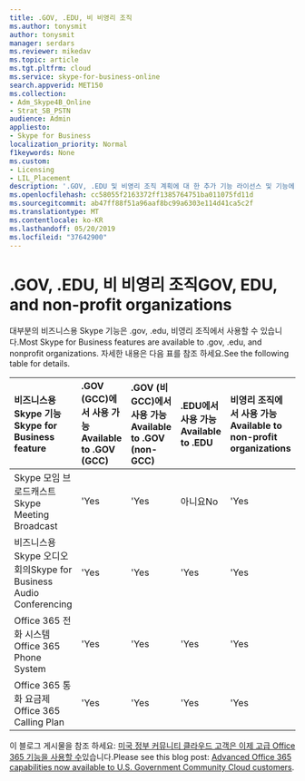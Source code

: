 ```yaml
---
title: .GOV, .EDU, 비 비영리 조직
ms.author: tonysmit
author: tonysmit
manager: serdars
ms.reviewer: mikedav
ms.topic: article
ms.tgt.pltfrm: cloud
ms.service: skype-for-business-online
search.appverid: MET150
ms.collection:
- Adm_Skype4B_Online
- Strat_SB_PSTN
audience: Admin
appliesto:
- Skype for Business
localization_priority: Normal
f1keywords: None
ms.custom:
- Licensing
- LIL_Placement
description: '.GOV, .EDU 및 비영리 조직 계획에 대 한 추가 기능 라이선스 및 기능에 대해 알아보세요. '
ms.openlocfilehash: cc58055f2163372ff1385764751ba011075fd11d
ms.sourcegitcommit: ab47ff88f51a96aaf8bc99a6303e114d41ca5c2f
ms.translationtype: MT
ms.contentlocale: ko-KR
ms.lasthandoff: 05/20/2019
ms.locfileid: "37642900"
---
```

# <a name="gov-edu-and-non-profit-organizations"></a><span data-ttu-id="4c4e2-103">.GOV, .EDU, 비 비영리 조직</span><span class="sxs-lookup"><span data-stu-id="4c4e2-103">GOV, EDU, and non-profit organizations</span></span>

<span data-ttu-id="4c4e2-104">대부분의 비즈니스용 Skype 기능은 .gov, .edu, 비영리 조직에서 사용할 수 있습니다.</span><span class="sxs-lookup"><span data-stu-id="4c4e2-104">Most Skype for Business features are available to .gov, .edu, and nonprofit organizations.</span></span> <span data-ttu-id="4c4e2-105">자세한 내용은 다음 표를 참조 하세요.</span><span class="sxs-lookup"><span data-stu-id="4c4e2-105">See the following table for details.</span></span>

|<span data-ttu-id="4c4e2-106">**비즈니스용 Skype 기능**</span><span class="sxs-lookup"><span data-stu-id="4c4e2-106">**Skype for Business feature**</span></span>|<span data-ttu-id="4c4e2-107">**.GOV (GCC)에서 사용 가능**</span><span class="sxs-lookup"><span data-stu-id="4c4e2-107">**Available to .GOV (GCC)**</span></span>|<span data-ttu-id="4c4e2-108">**.GOV (비 GCC)에서 사용 가능**</span><span class="sxs-lookup"><span data-stu-id="4c4e2-108">**Available to .GOV (non-GCC)**</span></span>|<span data-ttu-id="4c4e2-109">**.EDU에서 사용 가능**</span><span class="sxs-lookup"><span data-stu-id="4c4e2-109">**Available to .EDU**</span></span>|<span data-ttu-id="4c4e2-110">**비영리 조직에서 사용 가능**</span><span class="sxs-lookup"><span data-stu-id="4c4e2-110">**Available to non-profit organizations**</span></span>|
|:-----|:-----|:-----|:-----|:-----|
|<span data-ttu-id="4c4e2-111">Skype 모임 브로드캐스트</span><span class="sxs-lookup"><span data-stu-id="4c4e2-111">Skype Meeting Broadcast</span></span>  <br/> |<span data-ttu-id="4c4e2-112">'</span><span class="sxs-lookup"><span data-stu-id="4c4e2-112">Yes</span></span>  <br/> |<span data-ttu-id="4c4e2-113">'</span><span class="sxs-lookup"><span data-stu-id="4c4e2-113">Yes</span></span>  <br/> |<span data-ttu-id="4c4e2-114">아니요</span><span class="sxs-lookup"><span data-stu-id="4c4e2-114">No</span></span>  <br/> |<span data-ttu-id="4c4e2-115">'</span><span class="sxs-lookup"><span data-stu-id="4c4e2-115">Yes</span></span>  <br/> |
|<span data-ttu-id="4c4e2-116">비즈니스용 Skype 오디오 회의</span><span class="sxs-lookup"><span data-stu-id="4c4e2-116">Skype for Business Audio Conferencing</span></span>  <br/> |<span data-ttu-id="4c4e2-117">'</span><span class="sxs-lookup"><span data-stu-id="4c4e2-117">Yes</span></span>  <br/> |<span data-ttu-id="4c4e2-118">'</span><span class="sxs-lookup"><span data-stu-id="4c4e2-118">Yes</span></span>  <br/> |<span data-ttu-id="4c4e2-119">'</span><span class="sxs-lookup"><span data-stu-id="4c4e2-119">Yes</span></span>  <br/> |<span data-ttu-id="4c4e2-120">'</span><span class="sxs-lookup"><span data-stu-id="4c4e2-120">Yes</span></span>  <br/> |
|<span data-ttu-id="4c4e2-121">Office 365 전화 시스템</span><span class="sxs-lookup"><span data-stu-id="4c4e2-121">Office 365 Phone System</span></span>  <br/> |<span data-ttu-id="4c4e2-122">'</span><span class="sxs-lookup"><span data-stu-id="4c4e2-122">Yes</span></span>  <br/> |<span data-ttu-id="4c4e2-123">'</span><span class="sxs-lookup"><span data-stu-id="4c4e2-123">Yes</span></span>  <br/> |<span data-ttu-id="4c4e2-124">'</span><span class="sxs-lookup"><span data-stu-id="4c4e2-124">Yes</span></span>  <br/> |<span data-ttu-id="4c4e2-125">'</span><span class="sxs-lookup"><span data-stu-id="4c4e2-125">Yes</span></span>  <br/> |
|<span data-ttu-id="4c4e2-126">Office 365 통화 요금제</span><span class="sxs-lookup"><span data-stu-id="4c4e2-126">Office 365 Calling Plan</span></span>  <br/> |<span data-ttu-id="4c4e2-127">'</span><span class="sxs-lookup"><span data-stu-id="4c4e2-127">Yes</span></span>  <br/> |<span data-ttu-id="4c4e2-128">'</span><span class="sxs-lookup"><span data-stu-id="4c4e2-128">Yes</span></span>  <br/> |<span data-ttu-id="4c4e2-129">'</span><span class="sxs-lookup"><span data-stu-id="4c4e2-129">Yes</span></span>  <br/> |<span data-ttu-id="4c4e2-130">'</span><span class="sxs-lookup"><span data-stu-id="4c4e2-130">Yes</span></span>  <br/> |
   
<span data-ttu-id="4c4e2-131">이 블로그 게시물을 참조 하세요: [미국 정부 커뮤니티 클라우드 고객은 이제 고급 Office 365 기능을 사용할 수](https://blogs.office.com/2017/01/17/advanced-office-365-capabilities-now-available-to-u-s-government-community-customers/)있습니다.</span><span class="sxs-lookup"><span data-stu-id="4c4e2-131">Please see this blog post: [Advanced Office 365 capabilities now available to U.S. Government Community Cloud customers](https://blogs.office.com/2017/01/17/advanced-office-365-capabilities-now-available-to-u-s-government-community-customers/).</span></span>